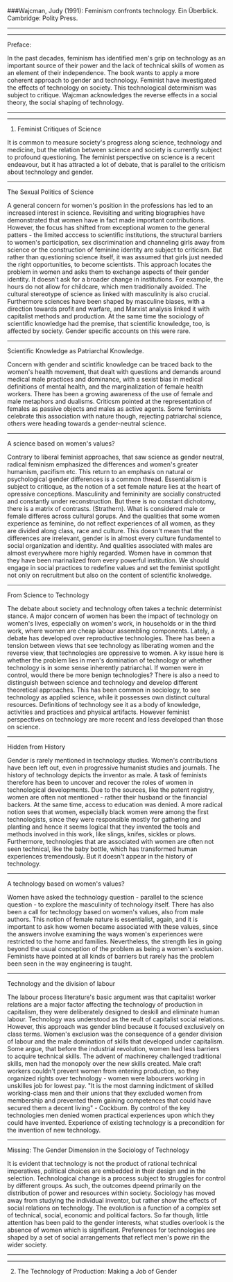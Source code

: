 ###Wajcman, Judy (1991): Feminism confronts technology. Ein Überblick. Cambridge: Polity Press.


--------------------------------------------------------------------------------------------
--------------------------------------------------------------------------------------------

Preface:

In the past decades, feminism has identified men's grip on technology as an important source of their power and the lack of technical skills of women as an element of their independence. The book wants to apply a more coherent approach to gender and technology. Feminist have investigated the effects of technology on society. This technological determinism was subject to critique. Wajcman acknowledges the reverse effects in a social theory, the social shaping of technology. 

--------------------------------------------------------------------------------------------

--------------------------------------------------------------------------------------------

1. Feminist Critiques of Science 

It is common to measure society's progress along science, technology and medicine, but the relation between science and society is currently subject to profound questioning. The feminist perspective on science is a recent endeavour, but it has attracted a lot of debate, that is parallel to the criticism about technology and gender. 

------------------------------------------

The Sexual Politics of Science 

A general concern for women's position in the professions has led to an increased interest in science. Revisiting and writing biographies have demonstrated that women have in fact made important contributions. However, the focus has shifted from exceptional women to the general patters - the limited acccess to scientific institutions, the structural barriers to women's participation, sex discrimination and channeling girls away from science or the construction of feminine identity are subject to criticism. But rather than questioning science itself, it was assumed that girls just needed the right opportunities, to become scientists. 
This approach locates the problem in women and asks them to exchange aspects of their gender identity. It doesn't ask for a broader change in institutions. For example, the hours do not allow for childcare, which men traditionally avoided. The cultural stereotype of science as linked with masculinity is also crucial. Furthermore sciences have been shaped by masculine biases, with a direction towards profit and warfare, and Marxist analysis linked it with capitalist methods and production. 
At the same time the sociology of scientific knowledge had the premise, that scientific knowledge, too, is affected by society. Gender specific accounts on this were rare. 


------------------------------------------

Scientific Knowledge as Patriarchal Knowledge. 

Concern with gender and scintific knowledge can be traced back to the women's health movement, that dealt with questions and demands around medical male practices and dominance, with a sexist bias in medical definitions of mental health, and the marginalization of female health workers. 
There has been a growing awareness of the use of female and male metaphors and dualisms. Criticsm pointed at the representation of females as passive objects and males as active agents. Some feminists celebrate this association with nature though, rejecting patriarchal science, others were heading towards a gender-neutral science. 



------------------------------------------

A science based on women's values?

Contrary to liberal feminist approaches, that saw science as gender neutral, radical feminism emphasized the differences and women's greater humanism, pacifism etc. This return to an emphasis on natural or psychological gender differences is a common thread. Essentialism is subject to criticque, as the notion of a set female nature lies at the heart of opressive conceptions. Masculinity and femininity are socially constructed and constantly under reconstruction. But there is no constant dichotomy, there is a matrix of contrasts. (Strathern). What is considered male or female differes across cultural gorups. And the qualities that some women experience as feminine, do not reflect experiences of all women, as they are divided along class, race and culture. This doesn't mean that the differences are irrelevant, gender is in almost every culture fundamentel to social organization and identity. And qualities associated with males are almost everywhere more highly regarded. Women have in common that they have been marinalized from every powerful institution. We should engage in social practices to redefine values and set the feminist spotlight not only on recruitment but also on the content of scientific knolwedge.

------------------------------------------

From Science to Technology

The debate about society and technology often takes a technic determinist stance. A major concern of women has been the impact of technology on women's lives, especially on women's work, in households or in the third work, where women are cheap labour assembling components. Lately, a debate has developed over reproductive technologies. 
There has been a tension between views that see technology as liberating women and the reverse view, that technologies are oppressive to women. A ky issue here is whether the problem lies in men's domination of technology or whether technology is in some sense inherently patriarchal. If women were in control, would there be more benign technologies? 
There is also a need to distinguish between science and technology and develop different theoretical approaches. This has been common in sociology, to see technology as applied science, while it possesses own distinct cultural resources. 
Definitions of technology see it as a body of knowledge, activities and practices and physical artifacts. However feminist perspectives on technology are more recent and less developed than those on science. 


------------------------------------------

Hidden from History

Gender is rarely mentioned in technology studies. Women's contributions have been left out, even in progressive humanist studies and journals. The history of technology depicts the inventor as male. A task of feminists therefore has been to uncover and recover the roles of women in technological developments. Due to the sources, like the patent registry, women are often not mentioned - rather their husband or the financial backers. At the same time, access to education was denied. A more radical notion sees that women, especially black women were among the first technologists, since they were responsible mostly for gathering and planting and hence it seems logical that they invented the tools and methods involved in this work, like slings, knifes, sickles or plows. Furthermore, technologies that are associated with women are often not seen technical, like the baby bottle, which has transformed human experiences tremendously. But it doesn't appear in the history of technology. 


------------------------------------------

A technology based on women's values? 

Women have asked the technology question - parallel to the science question - to explore the masculinity of technology itself. There has also been a call for technology based on women's values, also from male authors. This notion of female nature is essentialist, again, and it is important to ask how women became associated with these values, since the answers involve examining the ways women's experiences were restricted to the home and families. Nevertheless, the strength lies in going beyond the usual conception of the problem as being a women's exclusion. Feminists have pointed at all kinds of barriers but rarely has the problem been seen in the way engineering is taught. 


------------------------------------------

Technology and the division of labour 

The labour process literature's basic argument was that capitalist worker relations are a major factor affecting the technology of production in capitalism, they were deliberately designed to deskill and eliminate human labour. Technology was understood as the reult of capitalist social relations. However, this approach was gender blind because it focused exclusively on class terms. Women's exclusion was the consequence of a gender division of labour and the male domination of skills that developed under capitalism. Some argue, that before the industrial revolution, women had less barriers to acquire technical skills. The advent of machinerey challenged traditional skills, men had the monopoly over the new skills created. Male craft workers couldn't prevent women from entering production, so they organized rights over technology - women were labourers working in unskilles job for lowest pay. "It is the most damning indictment of skilled working-class men and their unions that they excluded women from membership and prevented them gaining competences that could have secured them a decent living" - Cockburn. 
By control of the key technologies men denied women practical experiences upon which they could have invented. Experience of existing technology is a precondition for the invention of new technology. 


------------------------------------------

Missing: The Gender Dimension in the Sociology of Technology

It is evident that technology is not the product of rational technical imperatives, political choices are embedded in their design and in the selection. Technological change is a process subject to struggles for control by different groups. As such, the outcomes dpeend primarily on the distribution of power and resources within society.
Sociology has moved away from studying the individual inventor, but rather show the effects of social relations on technology. The evolution is a function of a complex set of technical, social, economic and political factors. So far though, little attention has been paid to the gender interests, what studies overlook is the absence of women which is significant. Preferences for technologies are shaped by a set of social arrangements that reflect men's powe rin the wider society. 





--------------------------------------------------------------------------------------------

--------------------------------------------------------------------------------------------

2. The Technology of Production: Making a Job of Gender






















